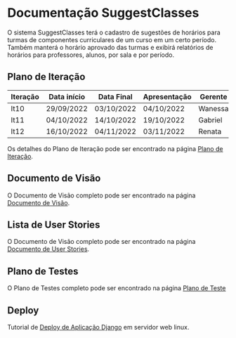 # Documentação SuggestClasses

O sistema SuggestClasses terá o cadastro de sugestões de horários para turmas de componentes curriculares
de um curso em um certo período. Também manterá o horário aprovado das turmas e exibirá relatórios de
horários para professores, alunos, por sala e por período.

## Plano de Iteração

Iteração | Data início | Data Final | Apresentação | Gerente
-------- | ----------- | ---------- | ------------ | -------
It10     | 29/09/2022  | 03/10/2022 | 04/10/2022   | Wanessa
It11     | 04/10/2022  | 14/10/2022 | 19/10/2022   | Gabriel
It12     | 16/10/2022  | 04/11/2022 | 03/11/2022   | Renata

Os detalhes do Plano de Iteração pode ser encontrado na página [Plano de Iteração](PlanoIteracaoTestes.md).

## Documento de Visão

O Documento de Visão completo pode ser encontrado na página [Documento de Visão](DocVisao.md).

## Lista de User Stories

O Documento de Visão completo pode ser encontrado na página [Documento de User Stories](DocUserStories.md).

## Plano de Testes

 O Plano de Testes completo pode ser encontrado na página [Plano de Teste](PlanoTestes.md)

## Deploy

Tutorial de [Deploy de Aplicação Django](deploy.md) em servidor web linux.

